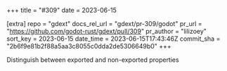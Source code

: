 +++
title = "#309"
date = 2023-06-15

[extra]
repo = "gdext"
docs_rel_url = "gdext/pr-309/godot"
pr_url = "https://github.com/godot-rust/gdext/pull/309"
pr_author = "lilizoey"
sort_key = 2023-06-15
date_time = 2023-06-15T17:43:46Z
commit_sha = "2b6f9e81b2f88a5aa3c8055c0dda2de5306649b0"
+++

Distinguish between exported and non-exported properties
